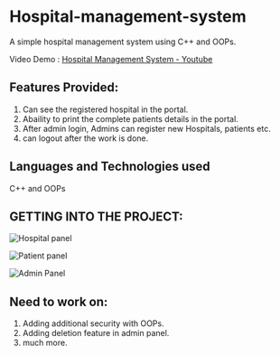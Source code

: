 # Hospital-management-system
A simple hospital management system using C++ and OOPs.

Video Demo : [Hospital Management System - Youtube]()

## Features Provided:

1. Can see the registered hospital in the portal.
2. Abaility to print the complete patients details in the portal.
3. After admin login, Admins can register new Hospitals, patients etc.
4. can logout after the work is done.

## Languages and Technologies used

   C++ and OOPs
   
## GETTING INTO THE PROJECT:
![Hospital panel](https://github.com/DeveloperAshish8/Hospital-management-system/assets/90233808/ce08636e-e5a3-4f3a-b719-6d1589f43192)

![Patient panel](https://github.com/DeveloperAshish8/Hospital-management-system/assets/90233808/d812f4e2-1266-42ac-a53b-ec6ac4353a5d)

![Admin Panel](https://github.com/DeveloperAshish8/Hospital-management-system/assets/90233808/a0fb6ddb-a3de-45f9-afd6-77478f5d35a2)

## Need to work on:

 1. Adding additional security with OOPs.
 2. Adding deletion feature in admin panel.
 3. much more.



